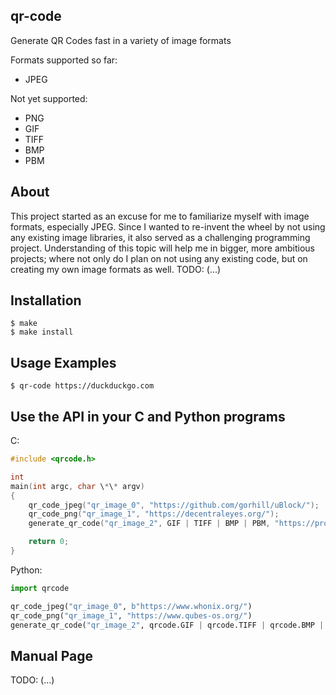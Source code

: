 ## qr-code

Generate QR Codes fast in a variety of image formats
<br>

Formats supported so far:

- JPEG

Not yet supported:

- PNG
- GIF
- TIFF
- BMP
- PBM

## About

This project started as an excuse for me to familiarize myself with image formats, especially JPEG. Since I wanted to re-invent the wheel by not using any existing image libraries, it also served as a challenging programming project. Understanding of this topic will help me in bigger, more ambitious projects; where not only do I plan on not using any existing code, but on creating my own image formats as well.
TODO:
(...)

## Installation

```
$ make
$ make install
```

## Usage Examples

```
$ qr-code https://duckduckgo.com
```

## Use the API in your C and Python programs

C:

```c
#include <qrcode.h>

int
main(int argc, char \*\* argv)
{
    qr_code_jpeg("qr_image_0", "https://github.com/gorhill/uBlock/");
    qr_code_png("qr_image_1", "https://decentraleyes.org/");
    generate_qr_code("qr_image_2", GIF | TIFF | BMP | PBM, "https://protonmail.com/");

    return 0;
}
```

Python:

```python
import qrcode

qr_code_jpeg("qr_image_0", b"https://www.whonix.org/")
qr_code_png("qr_image_1", "https://www.qubes-os.org/")
generate_qr_code("qr_image_2", qrcode.GIF | qrcode.TIFF | qrcode.BMP | qrcode.PBM, "https://tails.boum.org/")

```

## Manual Page

TODO:
(...)
